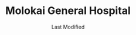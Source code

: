 ---
layout: location-page
date: Last Modified
description: "Local COVID-19 testing is available at Molokai General Hospital in Kaunakakai, Hawaii, USA."
permalink: "locations/hawaii/kaunakakai/molokai-general-hospital/"
tags:
  - locations
  - hawaii
title: Molokai General Hospital
uniqueName: molokai-general-hospital
state: Hawaii
stateAbbr: HI
hood: "Kaunakakai"
address: "280 Home Olu Pl"
city: "Kaunakakai"
zip: "96748"
zipsNearby: "96861 96708 96801 96802 96803 96804 96805 96806 96807 96808 96809 96810 96811 96812 96813 96814 96815 96816 96817 96818 96819 96820 96821 96822 96823 96824 96825 96826 96828 96830 96836 96837 96838 96839 96840 96841 96843 96844 96846 96847 96848 96849 96850 96853 96858 96859 96898 96729 96732 96733 96734 96863 96742 96744 96748 96753 96757 96790 96761 96767 96763 96768 96788 96770 96779 96784 96793 96795 96827 96835" 
mapUrl: "http://maps.apple.com/?q=Molokai+General+Hospital&address=280+Home+Olu+Pl,Kaunakakai,Hawaii,96748"
locationType: Drive-thru
phone: "808-691-2619"
website: "https://www.queens.org/molokai/molokai-general-hospital"
onlineBooking: undefined
closed: undefined
closedUpdate: June 30th, 2020
notes: "Requires phone screen."
days: Everyday
hours: 10AM-6PM
ctaMessage: Learn more
ctaUrl: "https://www.queens.org/molokai/molokai-general-hospital"
---